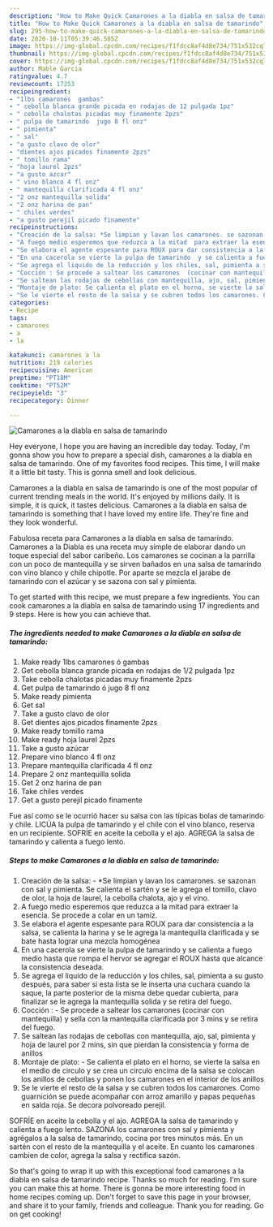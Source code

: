 ```yaml
---
description: "How to Make Quick Camarones a la diabla en salsa de tamarindo"
title: "How to Make Quick Camarones a la diabla en salsa de tamarindo"
slug: 295-how-to-make-quick-camarones-a-la-diabla-en-salsa-de-tamarindo
date: 2020-10-11T05:39:46.505Z
image: https://img-global.cpcdn.com/recipes/f1fdcc8af4d8e734/751x532cq70/camarones-a-la-diabla-en-salsa-de-tamarindo-foto-principal.jpg
thumbnail: https://img-global.cpcdn.com/recipes/f1fdcc8af4d8e734/751x532cq70/camarones-a-la-diabla-en-salsa-de-tamarindo-foto-principal.jpg
cover: https://img-global.cpcdn.com/recipes/f1fdcc8af4d8e734/751x532cq70/camarones-a-la-diabla-en-salsa-de-tamarindo-foto-principal.jpg
author: Mable Garcia
ratingvalue: 4.7
reviewcount: 17253
recipeingredient:
- "1lbs camarones  gambas"
- " cebolla blanca grande picada en rodajas de 12 pulgada 1pz"
- " cebolla chalotas picadas muy finamente 2pzs"
- " pulpa de tamarindo  jugo 8 fl onz"
- " pimienta"
- " sal"
- "a gusto clavo de olor"
- "dientes ajos picados finamente 2pzs"
- " tomillo rama"
- "hoja laurel 2pzs"
- "a gusto azcar"
- " vino blanco 4 fl onz"
- " mantequilla clarificada 4 fl onz"
- "2 onz mantequilla solida"
- "2 onz harina de pan"
- " chiles verdes"
- "a gusto perejil picado finamente"
recipeinstructions:
- "Creación de la salsa: *Se limpian y lavan los camarones. se sazonan con sal y pimienta. Se calienta el sartén y se le agrega el tomillo, clavo de olor, la hoja de laurel, la cebolla chalota, ajo y el vino."
- "A fuego medio esperemos que reduzca a la mitad  para extraer la esencia. Se procede a colar en un tamiz."
- "Se elabora el agente espesante para ROUX para dar consistencia a la salsa, se calienta la harina y se le agrega la mantequilla clarificada y se bate hasta lograr una mezcla homogénea"
- "En una cacerola se vierte la pulpa de tamarindo  y se calienta a fuego medio hasta que rompa el hervor se agregar el ROUX hasta  que alcance la consistencia deseada."
- "Se agrega el liquido de la reducción y los chiles, sal, pimienta a su gusto después, para saber si esta lista se le inserta una cuchara cuando la saque, la parte posterior de la misma debe quedar cubierta, para finalizar se le agrega la mantequilla solida y se retira del fuego."
- "Cocción : Se procede a saltear los camarones  (cocinar con mantequilla) y sella con la mantequilla clarificada por 3 mins y se retira del fuego."
- "Se saltean las rodajas de cebollas con mantequilla, ajo, sal, pimienta y hoja de laurel por 2 mins, sin que pierdan la consistencia y forma de anillos"
- "Montaje de plato: Se calienta el plato en el horno, se vierte la salsa en el medio de circulo y se crea un circulo encima de la salsa se colocan los anillos de cebollas y ponen los camarones en el interior de los anillos"
- "Se le vierte el resto de la salsa y se cubren todos los camarones. Como guarnición se puede acompañar con arroz amarillo y papas pequeñas en salda roja. Se decora polvoreado perejil."
categories:
- Recipe
tags:
- camarones
- a
- la

katakunci: camarones a la 
nutrition: 219 calories
recipecuisine: American
preptime: "PT18M"
cooktime: "PT52M"
recipeyield: "3"
recipecategory: Dinner

---
```



![Camarones a la diabla en salsa de tamarindo](https://img-global.cpcdn.com/recipes/f1fdcc8af4d8e734/751x532cq70/camarones-a-la-diabla-en-salsa-de-tamarindo-foto-principal.jpg)

Hey everyone, I hope you are having an incredible day today. Today, I'm gonna show you how to prepare a special dish, camarones a la diabla en salsa de tamarindo. One of my favorites food recipes. This time, I will make it a little bit tasty. This is gonna smell and look delicious.

Camarones a la diabla en salsa de tamarindo is one of the most popular of current trending meals in the world. It's enjoyed by millions daily. It is simple, it is quick, it tastes delicious. Camarones a la diabla en salsa de tamarindo is something that I have loved my entire life. They're fine and they look wonderful.

Fabulosa receta para Camarones a la diabla en salsa de tamarindo. Camarones a la Diabla es una receta muy simple de elaborar dando un toque especial del sabor caribeño. Los camarones se cocinan a la parrilla con un poco de mantequilla y se sirven bañados en una salsa de tamarindo con vino blanco y chile chipotle. Por aparte se mezcla el jarabe de tamarindo con el azúcar y se sazona con sal y pimienta.


To get started with this recipe, we must prepare a few ingredients. You can cook camarones a la diabla en salsa de tamarindo using 17 ingredients and 9 steps. Here is how you can achieve that.

<!--inarticleads1-->

##### The ingredients needed to make Camarones a la diabla en salsa de tamarindo:

1. Make ready 1lbs camarones ó gambas
1. Get  cebolla blanca grande picada en rodajas de 1/2 pulgada 1pz
1. Take  cebolla chalotas picadas muy finamente 2pzs
1. Get  pulpa de tamarindo ó jugo 8 fl onz
1. Make ready  pimienta
1. Get  sal
1. Take a gusto clavo de olor
1. Get dientes ajos picados finamente 2pzs
1. Make ready  tomillo rama
1. Make ready hoja laurel 2pzs
1. Take a gusto azúcar
1. Prepare  vino blanco 4 fl onz
1. Prepare  mantequilla clarificada 4 fl onz
1. Prepare 2 onz mantequilla solida
1. Get 2 onz harina de pan
1. Take  chiles verdes
1. Get a gusto perejil picado finamente


Fue así como se le ocurrió hacer su salsa con las típicas bolas de tamarindo y chile. LICÚA la pulpa de tamarindo y el chile con el vino blanco, reserva en un recipiente. SOFRÍE en aceite la cebolla y el ajo. AGREGA la salsa de tamarindo y calienta a fuego lento. 

<!--inarticleads2-->

##### Steps to make Camarones a la diabla en salsa de tamarindo:

1. Creación de la salsa: - *Se limpian y lavan los camarones. se sazonan con sal y pimienta. Se calienta el sartén y se le agrega el tomillo, clavo de olor, la hoja de laurel, la cebolla chalota, ajo y el vino.
1. A fuego medio esperemos que reduzca a la mitad  para extraer la esencia. Se procede a colar en un tamiz.
1. Se elabora el agente espesante para ROUX para dar consistencia a la salsa, se calienta la harina y se le agrega la mantequilla clarificada y se bate hasta lograr una mezcla homogénea
1. En una cacerola se vierte la pulpa de tamarindo  y se calienta a fuego medio hasta que rompa el hervor se agregar el ROUX hasta  que alcance la consistencia deseada.
1. Se agrega el liquido de la reducción y los chiles, sal, pimienta a su gusto después, para saber si esta lista se le inserta una cuchara cuando la saque, la parte posterior de la misma debe quedar cubierta, para finalizar se le agrega la mantequilla solida y se retira del fuego.
1. Cocción : - Se procede a saltear los camarones  (cocinar con mantequilla) y sella con la mantequilla clarificada por 3 mins y se retira del fuego.
1. Se saltean las rodajas de cebollas con mantequilla, ajo, sal, pimienta y hoja de laurel por 2 mins, sin que pierdan la consistencia y forma de anillos
1. Montaje de plato: - Se calienta el plato en el horno, se vierte la salsa en el medio de circulo y se crea un circulo encima de la salsa se colocan los anillos de cebollas y ponen los camarones en el interior de los anillos
1. Se le vierte el resto de la salsa y se cubren todos los camarones. Como guarnición se puede acompañar con arroz amarillo y papas pequeñas en salda roja. Se decora polvoreado perejil.


SOFRÍE en aceite la cebolla y el ajo. AGREGA la salsa de tamarindo y calienta a fuego lento. SAZONA los camarones con sal y pimienta y agrégalos a la salsa de tamarindo, cocina por tres minutos más. En un sartén con el resto de la mantequilla y el aceite. En cuanto los camarones cambien de color, agrega la salsa y rectifica sazón. 

So that's going to wrap it up with this exceptional food camarones a la diabla en salsa de tamarindo recipe. Thanks so much for reading. I'm sure you can make this at home. There is gonna be more interesting food in home recipes coming up. Don't forget to save this page in your browser, and share it to your family, friends and colleague. Thank you for reading. Go on get cooking!
